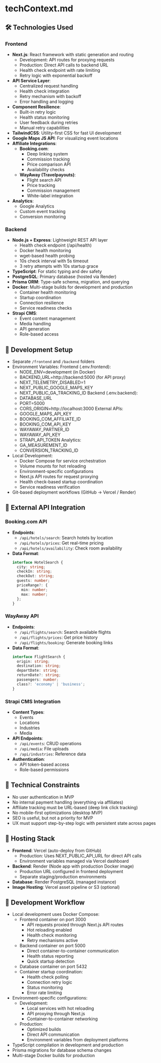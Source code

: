 # techContext.md

## 🛠 Technologies Used

### Frontend

- **Next.js**: React framework with static generation and routing
  - Development: API routes for proxying requests
  - Production: Direct API calls to backend URL
  - Health check endpoint with rate limiting
  - Retry logic with exponential backoff
- **API Service Layer**:
  - Centralized request handling
  - Health check integration
  - Retry mechanism with backoff
  - Error handling and logging
- **Component Resilience**:
  - Built-in retry logic
  - Health status monitoring
  - User feedback during retries
  - Manual retry capabilities
- **TailwindCSS**: Utility-first CSS for fast UI development
- **Google Maps JS API**: For visualizing event locations
- **Affiliate Integrations**:
  - **Booking.com**:
    - Deep linking system
    - Commission tracking
    - Price comparison API
    - Availability checks
  - **WayAway (Travelpayouts)**:
    - Flight search API
    - Price tracking
    - Commission management
    - White-label integration
- **Analytics**:
  - Google Analytics
  - Custom event tracking
  - Conversion monitoring

### Backend

- **Node.js + Express**: Lightweight REST API layer
  - Health check endpoint (/api/health)
  - Docker health monitoring
  - wget-based health probing
  - 10s check interval with 5s timeout
  - 3 retry attempts with 10s startup grace
- **TypeScript**: For static typing and dev safety
- **PostgreSQL**: Primary database (hosted via Render)
- **Prisma ORM**: Type-safe schema, migration, and querying
- **Docker**: Multi-stage builds for development and production
  - Container health monitoring
  - Startup coordination
  - Connection resilience
  - Service readiness checks
- **Strapi CMS**:
  - Event content management
  - Media handling
  - API generation
  - Role-based access

## 🧪 Development Setup

- Separate `/frontend` and `/backend` folders
- Environment Variables:
  Frontend (.env.frontend):
    - NODE_ENV=development (in Docker)
    - BACKEND_URL=http://backend:5000 (for API proxy)
    - NEXT_TELEMETRY_DISABLED=1
    - NEXT_PUBLIC_GOOGLE_MAPS_KEY
    - NEXT_PUBLIC_GA_TRACKING_ID
  Backend (.env.backend):
    - DATABASE_URL
    - PORT=5000
    - CORS_ORIGIN=http://localhost:3000
  External APIs:
    - GOOGLE_MAPS_API_KEY
    - BOOKING_COM_AFFILIATE_ID
    - BOOKING_COM_API_KEY
    - WAYAWAY_PARTNER_ID
    - WAYAWAY_API_KEY
    - STRAPI_API_TOKEN
  Analytics:
    - GA_MEASUREMENT_ID
    - CONVERSION_TRACKING_ID
- Local Development:
  - Docker Compose for service orchestration
  - Volume mounts for hot reloading
  - Environment-specific configurations
  - Next.js API routes for request proxying
  - Health check-based startup coordination
  - Service readiness verification
- Git-based deployment workflows (GitHub → Vercel / Render)

## 🔌 External API Integration

### Booking.com API
- **Endpoints**:
  - `/api/hotels/search`: Search hotels by location
  - `/api/hotels/prices`: Get real-time pricing
  - `/api/hotels/availability`: Check room availability
- **Data Format**:
  ```typescript
  interface HotelSearch {
    city: string;
    checkIn: string;
    checkOut: string;
    guests: number;
    priceRange?: {
      min: number;
      max: number;
    };
  }
  ```

### WayAway API
- **Endpoints**:
  - `/api/flights/search`: Search available flights
  - `/api/flights/prices`: Get price history
  - `/api/flights/booking`: Generate booking links
- **Data Format**:
  ```typescript
  interface FlightSearch {
    origin: string;
    destination: string;
    departDate: string;
    returnDate?: string;
    passengers: number;
    class?: 'economy' | 'business';
  }
  ```

### Strapi CMS Integration
- **Content Types**:
  - Events
  - Locations
  - Industries
  - Media
- **API Endpoints**:
  - `/api/events`: CRUD operations
  - `/api/media`: File uploads
  - `/api/industries`: Reference data
- **Authentication**:
  - API token-based access
  - Role-based permissions

## 🚧 Technical Constraints

- No user authentication in MVP
- No internal payment handling (everything via affiliates)
- Affiliate tracking must be URL-based (deep link click tracking)
- No mobile-first optimizations (desktop MVP)
- SEO is useful, but not a priority for MVP
- UX must support step-by-step logic with persistent state across pages

## 🧱 Hosting Stack

- **Frontend**: Vercel (auto-deploy from GitHub)
  - Production: Uses NEXT_PUBLIC_API_URL for direct API calls
  - Environment variables managed via Vercel dashboard
- **Backend**: Render (Node app with production Docker image)
  - Production URL configured in frontend deployment
  - Separate staging/production environments
- **Database**: Render PostgreSQL (managed instance)
- **Image Hosting**: Vercel asset pipeline or S3 (optional)

## 🔄 Development Workflow

- Local development uses Docker Compose:
  - Frontend container on port 3000
    - API requests proxied through Next.js API routes
    - Hot reloading enabled
    - Health check monitoring
    - Retry mechanisms active
  - Backend container on port 5000
    - Direct container-to-container communication
    - Health status reporting
    - Quick startup detection
  - Database container on port 5432
  - Container startup coordination:
    - Health check polling
    - Connection retry logic
    - Status monitoring
    - Error rate limiting
- Environment-specific configurations:
  - Development: 
    - Local services with hot reloading
    - API proxying through Next.js
    - Container-to-container networking
  - Production:
    - Optimized builds
    - Direct API communication
    - Environment variables from deployment platforms
- TypeScript compilation in development and production
- Prisma migrations for database schema changes
- Multi-stage Docker builds for production
